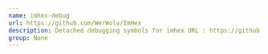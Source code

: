 ```yaml
---
name: imhex-debug
url: https://github.com/WerWolv/ImHex
description: Detached debugging symbols for imhex URL : https://github.
group: None
---
```

